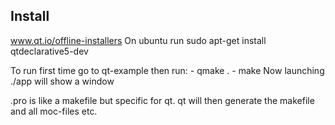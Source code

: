 ## Install ##
www.qt.io/offline-installers
On ubuntu run sudo apt-get install qtdeclarative5-dev

To run first time go to qt-example then run:
	- qmake .
	- make
Now launching ./app will show a window

.pro is like a makefile but specific for qt. qt will then generate the makefile and all moc-files etc.
